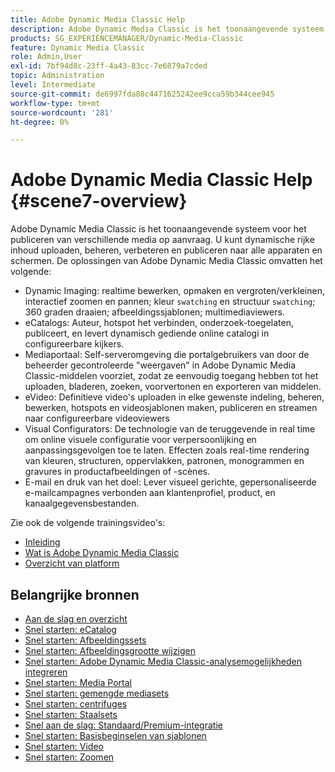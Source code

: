 ```yaml
---
title: Adobe Dynamic Media Classic Help
description: Adobe Dynamic Media Classic is het toonaangevende systeem voor het publiceren van verschillende media op aanvraag. U kunt dynamische rijke inhoud uploaden, beheren, verbeteren en publiceren naar alle apparaten en schermen.
products: SG_EXPERIENCEMANAGER/Dynamic-Media-Classic
feature: Dynamic Media Classic
role: Admin,User
exl-id: 7bf94d8c-23ff-4a43-83cc-7e6879a7cded
topic: Administration
level: Intermediate
source-git-commit: de6997fda88c4471625242ee9cca59b344cee945
workflow-type: tm+mt
source-wordcount: '281'
ht-degree: 0%

---
```


# Adobe Dynamic Media Classic Help {#scene7-overview}

Adobe Dynamic Media Classic is het toonaangevende systeem voor het publiceren van verschillende media op aanvraag. U kunt dynamische rijke inhoud uploaden, beheren, verbeteren en publiceren naar alle apparaten en schermen. De oplossingen van Adobe Dynamic Media Classic omvatten het volgende:

* Dynamic Imaging: realtime bewerken, opmaken en vergroten/verkleinen, interactief zoomen en pannen; kleur `swatching` en structuur `swatching`; 360 graden draaien; afbeeldingssjablonen; multimediaviewers.
* eCatalogs: Auteur, hotspot het verbinden, onderzoek-toegelaten, publiceert, en levert dynamisch gediende online catalogi in configureerbare kijkers.
* Mediaportaal: Self-serveromgeving die portalgebruikers van door de beheerder gecontroleerde &quot;weergaven&quot; in Adobe Dynamic Media Classic-middelen voorziet, zodat ze eenvoudig toegang hebben tot het uploaden, bladeren, zoeken, voorvertonen en exporteren van middelen.
* eVideo: Definitieve video&#39;s uploaden in elke gewenste indeling, beheren, bewerken, hotspots en videosjablonen maken, publiceren en streamen naar configureerbare videoviewers
* Visual Configurators: De technologie van de teruggevende in real time om online visuele configuratie voor verpersoonlijking en aanpassingsgevolgen toe te laten. Effecten zoals real-time rendering van kleuren, structuren, oppervlakken, patronen, monogrammen en gravures in productafbeeldingen of -scènes.
* E-mail en druk van het doel: Lever visueel gerichte, gepersonaliseerde e-mailcampagnes verbonden aan klantenprofiel, product, en kanaalgegevensbestanden.

Zie ook de volgende trainingsvideo&#39;s:

* [Inleiding](https://s7d5.scene7.com/s7viewers/html5/VideoViewer.html?videoserverurl=https://s7d5.scene7.com/is/content/&amp;emailurl=https://s7d5.scene7.com/s7/emailFriend&amp;serverUrl=https://s7d5.scene7.com/is/image/&amp;config=Scene7SharedAssets/Universal_HTML5_Video&amp;contenturl=https://s7d5.scene7.com/skins/&amp;asset=S7tutorials/570_Introduction_converted%20renamed_Getting%20Started-AVS)
* [Wat is Adobe Dynamic Media Classic](https://s7d5.scene7.com/s7viewers/html5/VideoViewer.html?videoserverurl=https://s7d5.scene7.com/is/content/&amp;emailurl=https://s7d5.scene7.com/s7/emailFriend&amp;serverUrl=https://s7d5.scene7.com/is/image/&amp;config=Scene7SharedAssets/Universal_HTML5_Video&amp;contenturl=https://s7d5.scene7.com/skins/&amp;asset=S7tutorials/577_What%20is%20Scene7_converted%20renamed_Getting%20Started-AVS)
* [Overzicht van platform](https://s7d5.scene7.com/s7viewers/html5/VideoViewer.html?videoserverurl=https://s7d5.scene7.com/is/content/&amp;emailurl=https://s7d5.scene7.com/s7/emailFriend&amp;serverUrl=https://s7d5.scene7.com/is/image/&amp;config=Scene7SharedAssets/Universal_HTML5_Video&amp;contenturl=https://s7d5.scene7.com/skins/&amp;asset=S7tutorials/572_Platform%20Overview_converted%20renamed_Getting%20Started-AVS)

## Belangrijke bronnen

* [Aan de slag en overzicht](/help/using/dmc-platform-overview.md)
* [Snel starten: eCatalog](/help/using/quick-start-ecatalog.md)
* [Snel starten: Afbeeldingssets](/help/using/quick-start-image-sets.md)
* [Snel starten: Afbeeldingsgrootte wijzigen](/help/using/quick-start-image-sizing.md)
* [Snel starten: Adobe Dynamic Media Classic-analysemogelijkheden integreren](/help/using/quick-start-integrating-dmc-analytics.md)
* [Snel starten: Media Portal](/help/using/quick-start-media-portal-administration.md)
* [Snel starten: gemengde mediasets](/help/using/quick-start-mixed-media-sets.md)
* [Snel starten: centrifuges](/help/using/quick-start-spin-sets.md)
* [Snel starten: Staalsets](/help/using/quick-start-swatch-sets.md)
* [Snel aan de slag: Standaard/Premium-integratie](/help/using/quick-start-target-integration.md)
* [Snel starten: Basisbeginselen van sjablonen](/help/using/quick-start-template-basics.md)
* [Snel starten: Video](/help/using/quick-start-video.md)
* [Snel starten: Zoomen](/help/using/quick-start-zoom.md)
